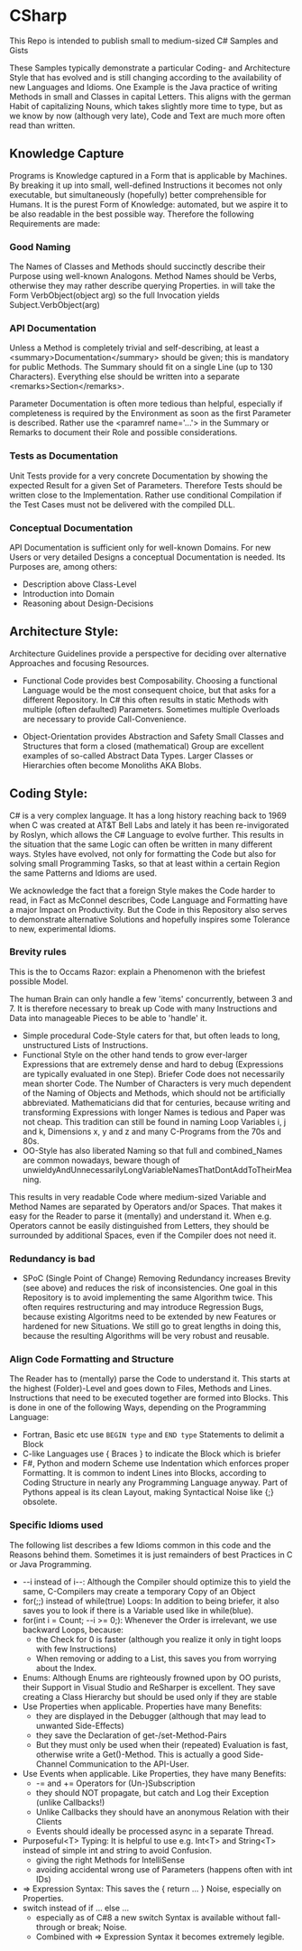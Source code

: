 # CSharp
This Repo is intended to publish small to medium-sized C# Samples and Gists

These Samples typically demonstrate a particular Coding- and Architecture Style that has evolved and is still changing according to the availability of new Languages and Idioms. One Example is the Java practice of writing Methods in small and Classes in capital Letters. 
This aligns with the german Habit of capitalizing Nouns, which takes slightly more time to type, but as we know by now (although very late), Code and Text are much more often read than written. 

## Knowledge Capture
Programs is Knowledge captured in a Form that is applicable by Machines. By breaking it up into small, well-defined Instructions it becomes not only executable, but simultaneously (hopefully) better comprehensible for Humans. It is the purest Form of Knowledge: automated, but we aspire it to be also readable in the best possible way. Therefore the following Requirements are made: 

### Good Naming 
The Names of Classes and Methods should succinctly describe their Purpose using well-known Analogons. Method Names should be Verbs, otherwise they may rather describe querying Properties. in will take the Form VerbObject(object arg) so the full Invocation yields Subject.VerbObject(arg)

### API Documentation
Unless a Method is completely trivial and self-describing, at least a &lt;summary>Documentation&lt;/summary> should be given; this is mandatory for public Methods. The Summary should fit on a single Line (up to 130 Characters). Everything else should be written into a separate &lt;remarks>Section&lt;/remarks>. 

Parameter Documentation is often more tedious than helpful, especially if completeness is required by the Environment as soon as the first Parameter is described. Rather use the &lt;paramref name='...'> in the Summary or Remarks to document their Role and possible considerations. 
  
### Tests as Documentation
Unit Tests provide for a very concrete Documentation by showing the expected Result for a given Set of Parameters. Therefore Tests should be written close to the Implementation. Rather use conditional Compilation if the Test Cases must not be delivered with the compiled DLL. 

### Conceptual Documentation
API Documentation is sufficient only for well-known Domains. For new Users or very detailed Designs a conceptual Documentation is needed. Its Purposes are, among others: 
* Description above Class-Level 
* Introduction into Domain 
* Reasoning about Design-Decisions 

## Architecture Style:
Architecture Guidelines provide a perspective for deciding over alternative Approaches and focusing Resources. 
* Functional Code provides best Composability. 
Choosing a functional Language would be the most consequent choice, but that asks for a different Repository.
In C# this often results in static Methods with multiple (often defaulted) Parameters. Sometimes multiple Overloads are necessary to provide Call-Convenience. 

* Object-Orientation provides Abstraction and Safety 
Small Classes and Structures that form a closed (mathematical) Group are excellent examples of so-called Abstract Data Types. 
Larger Classes or Hierarchies often become Monoliths AKA Blobs. 

## Coding Style:
C# is a very complex language. It has a long history reaching back to 1969 when C was created at AT&T Bell Labs and lately it has been re-invigorated by Roslyn, which allows the C# Language to evolve further. 
This results in the situation that the same Logic can often be written in many different ways. 
Styles have evolved, not only for formatting the Code but also for solving small Programming Tasks, so that at least within a certain Region the same Patterns and Idioms are used. 

We acknowledge the fact that a foreign Style makes the Code harder to read, in Fact as McConnel describes, Code Language and Formatting have a major Impact on Productivity. But the Code in this Repository also serves to demonstrate alternative Solutions and hopefully inspires some Tolerance to new, experimental Idioms. 

### Brevity rules 
This is the to Occams Razor: explain a Phenomenon with the briefest possible Model. 

The human Brain can only handle a few 'items' concurrently, between 3 and 7. It is therefore necessary to break up Code with many Instructions and Data into manageable Pieces to be able to 'handle' it. 

* Simple procedural Code-Style caters for that, but often leads to long, unstructured Lists of Instructions. 
* Functional Style on the other hand tends to grow ever-larger Expressions that are extremely dense and hard to debug (Expressions are typically evaluated in one Step). 
Briefer Code does not necessarily mean shorter Code. The Number of Characters is very much dependent of the Naming of Objects and Methods, which should not be artificially abbreviated. Mathematicians did that for centuries, because writing and transforming Expressions with longer Names is tedious and Paper was not cheap. This tradition can still be found in naming Loop Variables i, j and k, Dimensions x, y and z and many C-Programs from the 70s and 80s. 
* OO-Style has also liberated Naming so that full and combined_Names are common nowadays, beware though of unwieldyAndUnnecessarilyLongVariableNamesThatDontAddToTheirMeaning. 

This results in very readable Code where medium-sized Variable and Method Names are separated by Operators and/or Spaces. That makes it easy for the Reader to parse it (mentally) and understand it. 
When e.g. Operators cannot be easily distinguished from Letters, they should be surrounded by additional Spaces, even if the Compiler does not need it.  

### Redundancy is bad
* SPoC (Single Point of Change)
Removing Redundancy increases Brevity (see above) and reduces the risk of inconsistencies. One goal in this Repository is to avoid implementing the same Algorithm twice. This often requires restructuring and may introduce Regression Bugs, because existing Algoritms need to be extended by new Features or hardened for new Situations. We still go to great lengths in doing this, because the resulting Algorithms will be very robust and reusable. 

### Align Code Formatting and Structure
The Reader has to (mentally) parse the Code to understand it. This starts at the highest (Folder)-Level and  goes down to Files, Methods and Lines. 
Instructions that need to be executed together are formed into Blocks. This is done in one of the following Ways, depending on the Programming Language: 
* Fortran, Basic etc use `BEGIN type` and `END type` Statements to delimit a Block  
* C-like Languages use { Braces } to indicate the Block which is briefer
* F#, Python and modern Scheme use Indentation which enforces proper Formatting. 
It is common to indent Lines into Blocks, according to Coding Structure in nearly any Programming Language anyway. 
Part of Pythons appeal is its clean Layout, making Syntactical Noise like {;} obsolete. 

### Specific Idioms used
The following list describes a few Idioms common in this code and the Reasons behind them. Sometimes it is just remainders of best Practices in C or Java Programming. 
* --i instead of i--: Although the Compiler should optimize this to yield the same, C-Compilers may create a temporary Copy of an Object 
* for(;;) instead of while(true) Loops: In addition to being briefer, it also saves you to look if there is a Variable used like in while(blue). 
* for(int i = Count; --i >= 0;): Whenever the Order is irrelevant, we use backward Loops, because: 
  * the Check for 0 is faster (although you realize it only in tight loops with few Instructions)
  * When removing or adding to a List, this saves you from worrying about the Index. 
* Enums: Although Enums are righteously frowned upon by OO purists, their Support in Visual Studio and ReSharper is excellent. They save creating a Class Hierarchy but should be used only if they are stable 
* Use Properties when applicable. Properties have many Benefits: 
  * they are displayed in the Debugger (although that may lead to unwanted Side-Effects) 
  * they save the Declaration of get-/set-Method-Pairs 
  * But they must only be used when their (repeated) Evaluation is fast, otherwise write a Get()-Method. This is actually a good Side-Channel Communication to the API-User. 
* Use Events when applicable. Like Properties, they have many Benefits: 
  * -= and += Operators for (Un-)Subscription 
  * they should NOT propagate, but catch and Log their Exception (unlike Callbacks!)
  * Unlike Callbacks they should have an anonymous Relation with their Clients 
  * Events should ideally be processed async in a separate Thread.
* Purposeful&lt;T> Typing: It is helpful to use e.g. Int&lt;T> and String&lt;T> instead of simple int and string to avoid Confusion. 
  * giving the right Methods for IntelliSense 
  * avoiding accidental wrong use of Parameters (happens often with int IDs)
* => Expression Syntax: This saves the { return ... } Noise, especially on Properties. 
* switch instead of if ... else ...
  * especially as of C#8 a new switch Syntax is available without fall-through or break; Noise. 
  * Combined with => Expression Syntax it becomes extremely legible.
